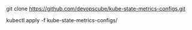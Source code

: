 git clone https://github.com/devopscube/kube-state-metrics-configs.git

kubectl apply -f kube-state-metrics-configs/